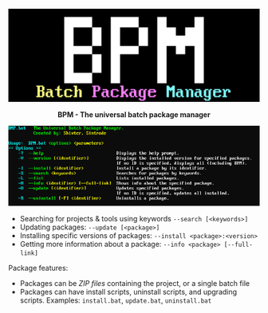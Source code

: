 ![BPM logo](https://github.com/Shivter14/BPM/blob/main/BPM.png?raw=true)
<div align="center">
  <b>BPM - The universal batch package manager</b>
  
  ![BPM --help](https://github.com/Shivter14/BPM/blob/main/BPM-help.png?raw=true)
</div>

- Searching for projects & tools using keywords `--search [<keywords>]`
- Updating packages: `--update [<package>]`
- Installing specific versions of packages: `--install <package>:<version>`
- Getting more information about a package: `--info <package> [--full-link]`

Package features:
- Packages can be _ZIP files_ containing the project, or a single batch file
- Packages can have install scripts, uninstall scripts, and upgrading scripts.
  Examples: `install.bat`, `update.bat`, `uninstall.bat`
  
